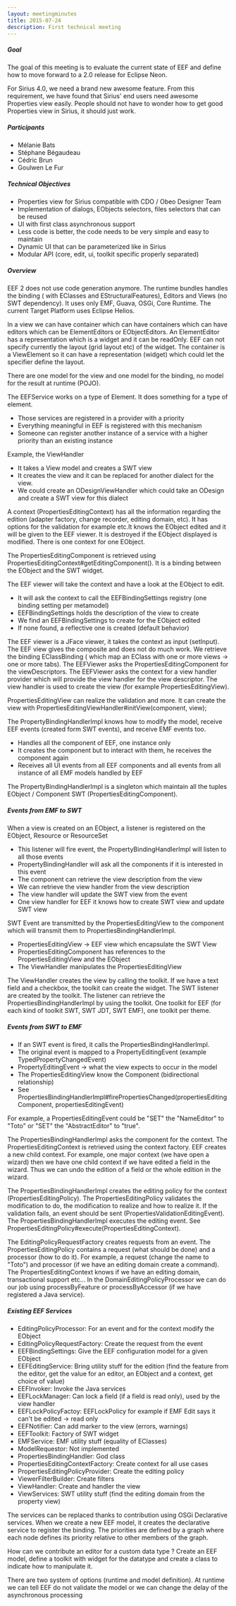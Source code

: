 ```yaml
---
layout: meetingminutes
title: 2015-07-24
description: First technical meeting
---
```

##### Goal

The goal of this meeting is to evaluate the current state of EEF and define how to move forward to a 2.0 release for Eclipse Neon.

For Sirius 4.0, we need a brand new awesome feature. From this requirement, we have found that Sirius' end users need awesome Properties view easily.
People should not have to wonder how to get good Properties view in Sirius, it should just work.

##### Participants

* Mélanie Bats
* Stéphane Bégaudeau
* Cédric Brun
* Goulwen Le Fur

##### Technical Objectives

* Properties view for Sirius compatible with CDO / Obeo Designer Team
* Implementation of dialogs, EObjects selectors, files selectors that can be reused
* UI with first class asynchronous support
* Less code is better, the code needs to be very simple and easy to maintain
* Dynamic UI that can be parameterized like in Sirius
* Modular API (core, edit, ui, toolkit specific properly separated)

##### Overview

EEF 2 does not use code generation anymore. The runtime bundles handles the binding ( with EClasses and EStructuralFeatures), Editors and Views (no SWT dependency). It uses only EMF, Guava, OSGi, Core Runtime. The current Target Platform uses Eclipse Helios.

In a view we can have container which can have containers which can have editors which can be ElementEditors or EObjectEditors. An ElementEditor has a representation which is a widget and it can be readOnly. EEF can not specify currently the layout (grid layout etc) of the widget. The container is a ViewElement so it can have a representation (widget) which could let the specifier define the layout.

There are one model for the view and one model for the binding, no model for the result at runtime (POJO).

The EEFService works on a type of Element. It does something for a type of element.

* Those services are registered in a provider with a priority
* Everything meaningful in EEF is registered with this mechanism
* Someone can register another instance of a service with a higher priority than an existing instance

Example, the ViewHandler

* It takes a View model and creates a SWT view
* It creates the view and it can be replaced for another dialect for the view.
* We could create an ODesignViewHandler which could take an ODesign and create a SWT view for this dialect


A context (PropertiesEditingContext) has all the information regarding the edition (adapter factory, change recorder, editing domain, etc). It has options for the validation for example etc.It knows the EObject edited and it will be given to the EEF viewer. It is destroyed if the EObject displayed is modified. There is one context for one EObject.

The PropertiesEditingComponent is retrieved using PropertiesEditingContext#getEditingComponent(). It is a binding between the EObject and the SWT widget.

The EEF viewer will take the context and have a look at the EObject to edit.

* It will ask the context to call the EEFBindingSettings registry (one binding setting per metamodel)
* EEFBindingSettings holds the description of the view to create
* We find an EEFBindingSettings to create for the EObject edited
* If none found, a reflective one is created (default behavior)

The EEF viewer is a JFace viewer, it takes the context as input (setInput). The EEF view gives the composite and does not do much work. We retrieve the binding EClassBinding ( which map an EClass with one or more views -> one or more tabs). The EEFViewer asks the PropertiesEditingComponent for the viewDescriptors. The EEFViewer asks the context for a view handler provider which will provide the view handler for the view descriptor. The view handler is used to create the view (for example PropertiesEditingView).

PropertiesEditingView can realize the validation and more. It can create the view with PropertiesEditingViewHandler#initView(component, view);

The PropertyBindingHandlerImpl knows how to modify the model, receive EEF events (created form SWT events), and receive EMF events too.

* Handles all the component of EEF, one instance only
* It creates the component but to interact with them, he receives the component again
* Receives all UI events from all EEF components and all events from all instance of all EMF models handled by EEF

The PropertyBindingHandlerImpl is a singleton which maintain all the tuples EObject / Component SWT (PropertiesEditingComponent).


##### Events from EMF to SWT

When a view is created on an EObject, a listener is registered on the EObject, Resource or ResourceSet

* This listener will fire event, the PropertyBindingHandlerImpl will listen to all those events
* PropertyBindingHandler will ask all the components if it is interested in this event
* The component can retrieve the view description from the view
* We can retrieve the view handler from the view description
* The view handler will update the SWT view from the event
* One view handler for EEF it knows how to create SWT view and update SWT view

SWT Event are transmitted by the PropertiesEditingView to the component which will transmit them to PropertiesBindingHandlerImpl.

* PropertiesEditingView -> EEF view which encapsulate the SWT View
* PropertiesEditingComponent has references to the PropertiesEditingView and the EObject
* The ViewHandler manipulates the PropertiesEditingView

The ViewHandler creates the view by calling the toolkit. If we have a text field and a checkbox, the toolkit can create the widget. The SWT listener are created by the toolkit. The listener can retrieve the PropertiesBindingHandlerImpl by using the toolkit. One toolkit for EEF (for each kind of toolkit SWT, SWT JDT, SWT EMF), one toolkit per theme.

##### Events from SWT to EMF

* If an SWT event is fired, it calls the PropertiesBindingHandlerImpl.
* The original event is mapped to a PropertyEditingEvent (example TypedPropertyChangedEvent)
* PropertyEditingEvent -> what the view expects to occur in the model
* The PropertiesEditingView know the Component (bidirectional relationship)
* See PropertiesBindingHandlerImpl#firePropertiesChanged(propertiesEditingComponent, propertiesEditingEvent)

For example, a PropertiesEditingEvent could be "SET" the "NameEditor" to "Toto" or "SET" the "AbstractEditor" to "true".

The PropertiesBindingHandlerImpl asks the component for the context. The PropertiesEditingContext is retrieved using the context factory. EEF creates a new child context. For example, one major context (we have open a wizard) then we have one child context if we have edited a field in the wizard. Thus we can undo the edition of a field or the whole edition in the wizard.

The PropertiesBindingHandlerImpl creates the editing policy for the context (PropertiesEditingPolicy). The PropertiesEditingPolicy validates the modification to do, the modification to realize and how to realize it. If the validation fails, an event should be sent (PropertiesValidationEditingEvent). The PropertiesBindingHandlerImpl executes the editing event. See PropertiesEditingPolicy#execute(PropertiesEditingContext).

The EditingPolicyRequestFactory creates requests from an event. The PropertiesEditingPolicy contains a request (what should be done) and a processor (how to do it). For example, a request (change the name to "Toto") and processor (if we have an editing domain create a command). The PropertiesEditingContext knows if we have an editing domain, transactional support etc... In the DomainEditingPolicyProcessor we can do our job using processByFeature or processByAccessor (if we have registered a Java service).

##### Existing EEF Services

* EditingPolicyProcessor:  For an event and for the context modify the EObject
* EditingPolicyRequestFactory: Create the request from the event
* EEFBindingSettings: Give the EEF configuration model for a given EObject
* EEFEditingService: Bring utility stuff for the edition (find the feature from the editor, get the value for an editor, an EObject and a context, get choice of value)
* EEFInvoker: Invoke the Java services
* EEFLockManager: Can lock a field (if a field is read only), used by the view handler
* EEFLockPolicyFactoy: EEFLockPolicy for example if EMF Edit says it can't be edited -> read only
* EEFNotifier: Can add marker to the view (errors, warnings)
* EEFToolkit: Factory of SWT widget
* EMFService: EMF utility stuff (equality of EClasses)
* ModelRequestor: Not implemented
* PropertiesBindingHandler: God class
* PropertiesEditingContextFactory: Create context for all use cases
* PropertiesEditingPolicyProvider: Create the editing policy
* ViewerFilterBuilder: Create filters
* ViewHandler: Create and handler the view
* ViewServices: SWT utility stuff (find the editing domain from the property view)

The services can be replaced thanks to contribution using OSGi Declarative services. When we create a new EEF model, it creates the declarative service to register the binding. The priorities are defined by a graph where each node defines its priority relative to other members of the graph.

How can we contribute an editor for a custom data type ? Create an EEF model, define a toolkit with widget for the datatype and create a class to indicate how to manipulate it.

There are two system of options (runtime and model definition). At runtime we can tell EEF do not validate the model or we can change the delay of the asynchronous processing
